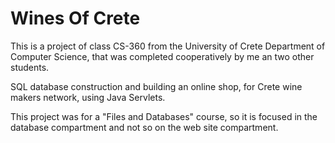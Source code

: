 # Wines Of Crete

This is a project of class CS-360 from the University of Crete Department of Computer Science, that was completed cooperatively by me an two other students.

SQL database construction and building an online shop, for Crete wine makers network, using Java Servlets.

This project was for a "Files and Databases" course, so it is focused in the database compartment and not so on the web site compartment.
